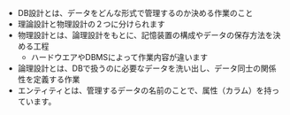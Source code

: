 - DB設計とは、データをどんな形式で管理するのか決める作業のこと
- 理論設計と物理設計の２つに分けられます
- 物理設計とは、論理設計をもとに、記憶装置の構成やデータの保存方法を決める工程
  - ハードウエアやDBMSによって作業内容が違います
- 論理設計とは、DBで扱うのに必要なデータを洗い出し、データ同士の関係性を定義する作業
- エンティティとは、管理するデータの名前のことで、属性（カラム）を持っています。
